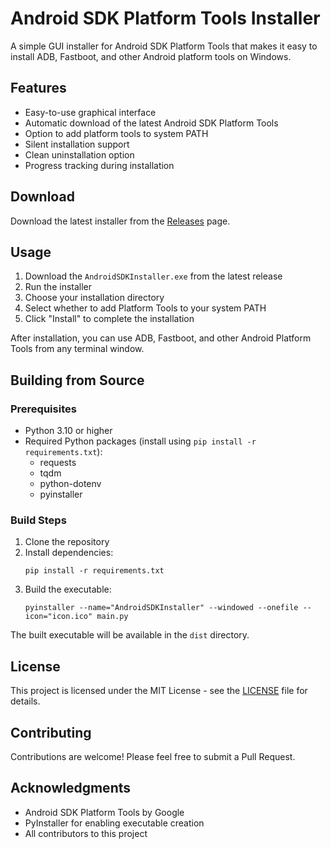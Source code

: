 # Android SDK Platform Tools Installer

A simple GUI installer for Android SDK Platform Tools that makes it easy to install ADB, Fastboot, and other Android platform tools on Windows.

## Features

- Easy-to-use graphical interface
- Automatic download of the latest Android SDK Platform Tools
- Option to add platform tools to system PATH
- Silent installation support
- Clean uninstallation option
- Progress tracking during installation

## Download

Download the latest installer from the [Releases](../../releases) page.

## Usage

1. Download the `AndroidSDKInstaller.exe` from the latest release
2. Run the installer
3. Choose your installation directory
4. Select whether to add Platform Tools to your system PATH
5. Click "Install" to complete the installation

After installation, you can use ADB, Fastboot, and other Android Platform Tools from any terminal window.

## Building from Source

### Prerequisites

- Python 3.10 or higher
- Required Python packages (install using `pip install -r requirements.txt`):
  - requests
  - tqdm
  - python-dotenv
  - pyinstaller

### Build Steps

1. Clone the repository
2. Install dependencies:
   ```
   pip install -r requirements.txt
   ```
3. Build the executable:
   ```
   pyinstaller --name="AndroidSDKInstaller" --windowed --onefile --icon="icon.ico" main.py
   ```

The built executable will be available in the `dist` directory.

## License

This project is licensed under the MIT License - see the [LICENSE](LICENSE) file for details.

## Contributing

Contributions are welcome! Please feel free to submit a Pull Request.

## Acknowledgments

- Android SDK Platform Tools by Google
- PyInstaller for enabling executable creation
- All contributors to this project